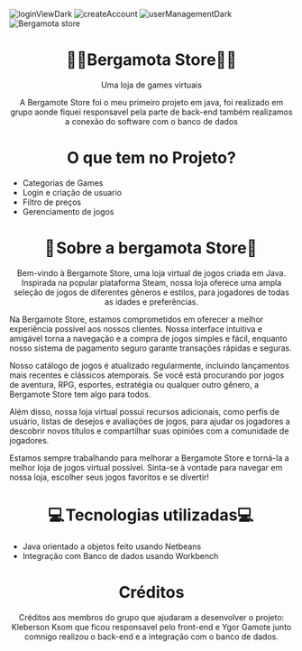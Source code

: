 ![loginViewDark](https://user-images.githubusercontent.com/104937145/229521400-59b73dd8-d235-43be-856d-fdc3af7044b0.png)
![createAccount](https://user-images.githubusercontent.com/104937145/229521405-4b98d91b-c4fd-47db-887a-80aa77d5d911.png)
![userManagementDark](https://user-images.githubusercontent.com/104937145/229521409-69e71e69-0308-4abd-be13-1609a409885c.jpeg)
![Bergamota store](https://user-images.githubusercontent.com/104937145/229521415-5769e131-dae9-4923-a08d-a1dcbc6b61bf.png)
<h1 align="center">👾🍊Bergamota Store🍊👾</h1>
<p align="center">Uma loja de games virtuais</p>
<p align="center">A Bergamote Store foi o meu primeiro projeto em java, foi realizado em grupo aonde fiquei responsavel pela parte de back-end também realizamos a conexão do software com o banco de dados</p>
<h1 align="center">O que tem no Projeto?</h1>
<ul>
  <li>Categorias de Games </li>
  <li>Login e criação de usuario</li>
  <li>Filtro de preços</li>
  <li>Gerenciamento de jogos</li>
</ul>
<h1 align="center">📕 Sobre a bergamota Store📕 </h1>
<p align="center">Bem-vindo à Bergamote Store, uma loja virtual de jogos criada em Java. Inspirada na popular plataforma Steam, nossa loja oferece uma ampla seleção de jogos de diferentes gêneros e estilos, para jogadores de todas as idades e preferências.

Na Bergamote Store, estamos comprometidos em oferecer a melhor experiência possível aos nossos clientes. Nossa interface intuitiva e amigável torna a navegação e a compra de jogos simples e fácil, enquanto nosso sistema de pagamento seguro garante transações rápidas e seguras.

Nosso catálogo de jogos é atualizado regularmente, incluindo lançamentos mais recentes e clássicos atemporais. Se você está procurando por jogos de aventura, RPG, esportes, estratégia ou qualquer outro gênero, a Bergamote Store tem algo para todos.

Além disso, nossa loja virtual possui recursos adicionais, como perfis de usuário, listas de desejos e avaliações de jogos, para ajudar os jogadores a descobrir novos títulos e compartilhar suas opiniões com a comunidade de jogadores.

Estamos sempre trabalhando para melhorar a Bergamote Store e torná-la a melhor loja de jogos virtual possível. Sinta-se à vontade para navegar em nossa loja, escolher seus jogos favoritos e se divertir!</p>

<h1 align="center">💻 Tecnologias utilizadas💻 </h1>
<ul>
  <li>Java orientado a objetos feito usando Netbeans</li>
  <li>Integração com Banco de dados usando Workbench</li>
</ul>

<h1 align="center">Créditos</h1>
<p align="center">Créditos aos membros do grupo que ajudaram a desenvolver o projeto: Kleberson Ksom que ficou responsavel pelo front-end e Ygor Gamote junto comnigo realizou o back-end e a integração com o banco de dados.</p>
